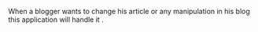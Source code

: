 When a blogger wants to change his article or any manipulation in his blog this application will handle it .
